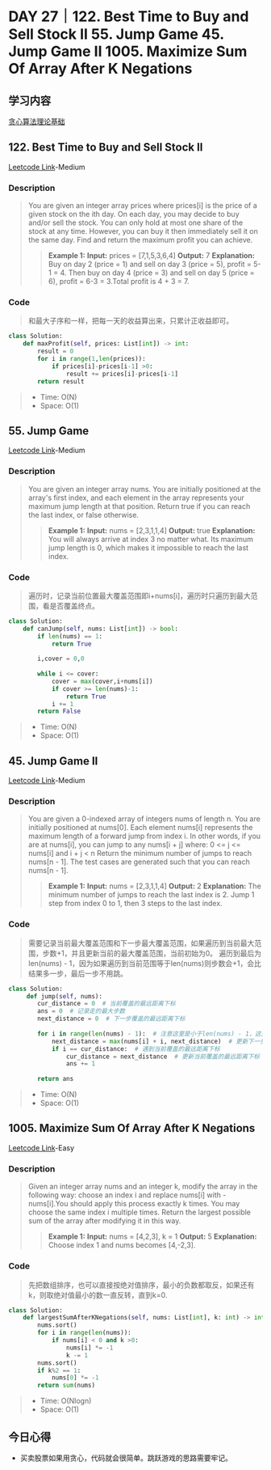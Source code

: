 # DAY 27｜122. Best Time to Buy and Sell Stock II 55. Jump Game 45. Jump Game II 1005. Maximize Sum Of Array After K Negations
## 学习内容
[贪心算法理论基础](https://programmercarl.com/%E8%B4%AA%E5%BF%83%E7%AE%97%E6%B3%95%E7%90%86%E8%AE%BA%E5%9F%BA%E7%A1%80.html)
## 122. Best Time to Buy and Sell Stock II
[Leetcode Link](https://leetcode.cn/problems/best-time-to-buy-and-sell-stock-ii/description/)-Medium
### Description
>You are given an integer array prices where prices[i] is the price of a given stock on the ith day.
>On each day, you may decide to buy and/or sell the stock. You can only hold at most one share of the stock at any time. However, you can buy it then immediately sell it on the same day.
>Find and return the maximum profit you can achieve.
>>**Example 1:**
>>**Input:**
>>prices = [7,1,5,3,6,4]
>>**Output:**
>>7
>>**Explanation:** Buy on day 2 (price = 1) and sell on day 3 (price = 5), profit = 5-1 = 4.
>>Then buy on day 4 (price = 3) and sell on day 5 (price = 6), profit = 6-3 = 3.Total profit is 4 + 3 = 7.
### Code
>和最大子序和一样，把每一天的收益算出来，只累计正收益即可。
```python
class Solution:
    def maxProfit(self, prices: List[int]) -> int:
        result = 0
        for i in range(1,len(prices)):
            if prices[i]-prices[i-1] >0:
                result += prices[i]-prices[i-1]
        return result
```
> - Time: O(N)
> - Space: O(1)
## 55. Jump Game
[Leetcode Link](https://leetcode.cn/problems/jump-game/description/)-Medium
### Description
>You are given an integer array nums. You are initially positioned at the array's first index, and each element in the array represents your maximum jump length at that position.
>Return true if you can reach the last index, or false otherwise.
>>**Example 1:**
>>**Input:**
>>nums = [2,3,1,1,4]
>>**Output:**
>>true
>>**Explanation:** You will always arrive at index 3 no matter what. Its maximum jump length is 0, which makes it impossible to reach the last index.
### Code
>遍历时，记录当前位置最大覆盖范围即i+nums[i]，遍历时只遍历到最大范围，看是否覆盖终点。
```python
class Solution:
    def canJump(self, nums: List[int]) -> bool:
        if len(nums) == 1:
            return True
        
        i,cover = 0,0
    
        while i <= cover:
            cover = max(cover,i+nums[i])
            if cover >= len(nums)-1:
                return True
            i += 1
        return False
```
> - Time: O(N)
> - Space: O(1)
## 45. Jump Game II
[Leetcode Link](https://leetcode.cn/problems/jump-game-ii/description/)-Medium
### Description
>You are given a 0-indexed array of integers nums of length n. You are initially positioned at nums[0].
>Each element nums[i] represents the maximum length of a forward jump from index i. In other words, if you are at nums[i], you can jump to any nums[i + j] where:
>0 <= j <= nums[i] and i + j < n
>Return the minimum number of jumps to reach nums[n - 1]. The test cases are generated such that you can reach nums[n - 1].
>>**Example 1:**
>>**Input:**
>>nums = [2,3,1,1,4]
>>**Output:**
>>2
>>**Explanation:** The minimum number of jumps to reach the last index is 2. Jump 1 step from index 0 to 1, then 3 steps to the last index.
### Code
>需要记录当前最大覆盖范围和下一步最大覆盖范围，如果遍历到当前最大范围，步数+1，并且更新当前的最大覆盖范围，当前初始为0。
>遍历到最后为len(nums) - 1，因为如果遍历到当前范围等于len(nums)则步数会+1，会比结果多一步，最后一步不用跳。
```python
class Solution:
     def jump(self, nums):
        cur_distance = 0  # 当前覆盖的最远距离下标
        ans = 0  # 记录走的最大步数
        next_distance = 0  # 下一步覆盖的最远距离下标
        
        for i in range(len(nums) - 1):  # 注意这里是小于len(nums) - 1，这是关键所在
            next_distance = max(nums[i] + i, next_distance)  # 更新下一步覆盖的最远距离下标
            if i == cur_distance:  # 遇到当前覆盖的最远距离下标
                cur_distance = next_distance  # 更新当前覆盖的最远距离下标
                ans += 1
        
        return ans
```
> - Time: O(N)
> - Space: O(1)
## 1005. Maximize Sum Of Array After K Negations
[Leetcode Link](https://leetcode.cn/problems/maximize-sum-of-array-after-k-negations/description/)-Easy
### Description
>Given an integer array nums and an integer k, modify the array in the following way:
>choose an index i and replace nums[i] with -nums[i].You should apply this process exactly k times. You may choose the same index i multiple times.
>Return the largest possible sum of the array after modifying it in this way.
>>**Example 1:**
>>**Input:**
>>nums = [4,2,3], k = 1
>>**Output:**
>>5
>>**Explanation:** Choose index 1 and nums becomes [4,-2,3].
### Code
>先把数组排序，也可以直接按绝对值排序，最小的负数都取反，如果还有k，则取绝对值最小的数一直反转，直到k=0.
```python
class Solution:
    def largestSumAfterKNegations(self, nums: List[int], k: int) -> int:
        nums.sort()
        for i in range(len(nums)):
            if nums[i] < 0 and k >0:
                nums[i] *= -1
                k -= 1
        nums.sort()
        if k%2 == 1:
            nums[0] *= -1
        return sum(nums)
```
> - Time: O(Nlogn)
> - Space: O(1)
## 今日心得
- 买卖股票如果用贪心，代码就会很简单。跳跃游戏的思路需要牢记。
